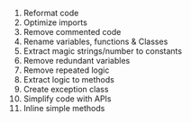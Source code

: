 1. Reformat code
1. Optimize imports
1. Remove commented code
1. Rename variables, functions & Classes
1. Extract magic strings/number to constants
1. Remove redundant variables
1. Remove repeated logic
1. Extract logic to methods
1. Create exception class 
1. Simplify code with APIs 
1. Inline simple methods
 